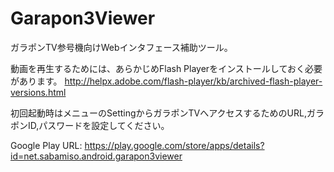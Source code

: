 Garapon3Viewer
==============
ガラポンTV参号機向けWebインタフェース補助ツール。

動画を再生するためには、あらかじめFlash Playerをインストールしておく必要があります。
http://helpx.adobe.com/flash-player/kb/archived-flash-player-versions.html

初回起動時はメニューのSettingからガラポンTVへアクセスするためのURL,ガラポンID,パスワードを設定してください。

Google Play URL: https://play.google.com/store/apps/details?id=net.sabamiso.android.garapon3viewer
